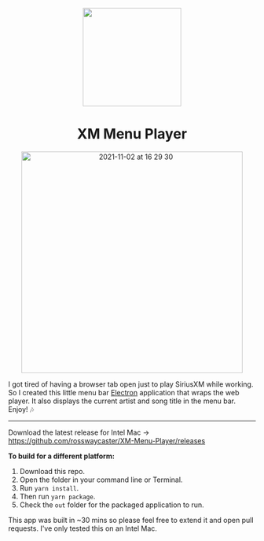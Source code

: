<p align="center">
  <img width="200" height="200" src="https://user-images.githubusercontent.com/1231836/139956348-2375379c-1892-49d3-ab80-48bfea3ef1b6.png">
</p>

<h1 align="center">XM Menu Player</h1>

<p align="center">
<img width="450" alt="2021-11-02 at 16 29 30" src="https://user-images.githubusercontent.com/1231836/139956753-43875870-2de4-4fdd-b65c-267765b15c98.png">
</p>

I got tired of having a browser tab open just to play SiriusXM while working. So I created this little menu bar [Electron](https://www.electronjs.org/) application that wraps the web player. It also displays the current artist and song title in the menu bar. Enjoy! 🎶

---

Download the latest release for Intel Mac → https://github.com/rosswaycaster/XM-Menu-Player/releases

**To build for a different platform:**
1. Download this repo.
2. Open the folder in your command line or Terminal.
3. Run `yarn install`.
4. Then run `yarn package`.
5. Check the `out` folder for the packaged application to run.

This app was built in ~30 mins so please feel free to extend it and open pull requests. I've only tested this on an Intel Mac.
